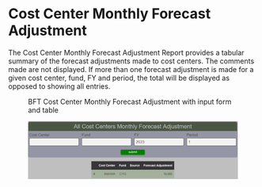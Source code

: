 # Cost Center Monthly Forecast Adjustment

The Cost Center Monthly Forecast Adjustment Report provides a tabular summary of the forecast adjustments made to cost centers.  The comments made are not displayed.  If more than one forecast adjustment is made for a given cost center, fund, FY and period, the total will be displayed as opposed to showing all entries.

<figure markdown>
<figcaption>BFT Cost Center Monthly Forecast Adjustment with input form and table</figcaption>

![](images/report-costcenter-forecast-adjustment.png)
</figure>
